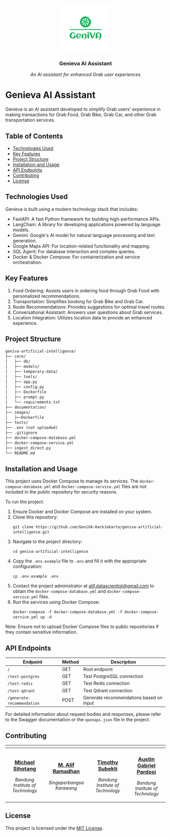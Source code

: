 <div align="center">
    <div>
        <img height="150px" src="https://raw.githubusercontent.com/GeniVA-HackJakarta/geniva-backend/main/img/logo.png?token=GHSAT0AAAAAACMLAAVJYXO752GMD4LTZW5AZVFWCLA" alt="Genieva Logo"/>
    </div>
    <div>
        <h3><b>Genieva AI Assistant</b></h3>
        <p><i>An AI assistant for enhanced Grab user experiences</i></p>
    </div>      
</div>

# Genieva AI Assistant

Genieva is an AI assistant developed to simplify Grab users' experience in making transactions for Grab Food, Grab Bike, Grab Car, and other Grab transportation services.

## Table of Contents
- [Technologies Used](#technologies-used)
- [Key Features](#key-features)
- [Project Structure](#project-structure)
- [Installation and Usage](#installation-and-usage)
- [API Endpoints](#api-endpoints)
- [Contributing](#contributing)
- [License](#license)

## Technologies Used

Genieva is built using a modern technology stack that includes:

- FastAPI: A fast Python framework for building high-performance APIs.
- LangChain: A library for developing applications powered by language models.
- Gemini: Google's AI model for natural language processing and text generation.
- Google Maps API: For location-related functionality and mapping.
- SQL Agent: For database interaction and complex queries.
- Docker & Docker Compose: For containerization and service orchestration.

## Key Features

1. Food Ordering: Assists users in ordering food through Grab Food with personalized recommendations.
2. Transportation: Simplifies booking for Grab Bike and Grab Car.
3. Route Recommendations: Provides suggestions for optimal travel routes.
4. Conversational Assistant: Answers user questions about Grab services.
5. Location Integration: Utilizes location data to provide an enhanced experience.

## Project Structure

```
geniva-artificial-intelligence/
├── core/
│   ├── db/
│   ├── models/
│   ├── temporary-data/
│   ├── tools/
│   ├── app.py
│   ├── config.py
│   ├── Dockerfile
│   ├── prompt.py
│   └── requirements.txt
├── documentation/
├── images/
│   ├──Dockerfile
├── tests/
├── .env (not uploaded)
├── .gitignore
├── docker-compose-database.yml
├── docker-compose-service.yml
├── ingest_direct.py
└── README.md
```

## Installation and Usage

This project uses Docker Compose to manage its services. The `docker-compose-database.yml` and `docker-compose-service.yml` files are not included in the public repository for security reasons.

To run the project:

1. Ensure Docker and Docker Compose are installed on your system.
2. Clone this repository:
   ```
   git clone https://github.com/GeniVA-HackJakarta/geniva-artificial-intelligence.git
   ```
3. Navigate to the project directory:
   ```
   cd geniva-artificial-intelligence
   ```
4. Copy the `.env.example` file to `.env` and fill it with the appropriate configuration:
   ```
   cp .env.example .env
   ```
5. Contact the project administrator at alif.datascientist@gmail.com to obtain the `docker-compose-database.yml` and `docker-compose-service.yml` files.
6. Run the services using Docker Compose:
   ```
   docker-compose -f docker-compose-database.yml -f docker-compose-service.yml up -d
   ```

Note: Ensure not to upload Docker Compose files to public repositories if they contain sensitive information.

## API Endpoints

| Endpoint | Method | Description |
|----------|--------|-------------|
| `/` | GET | Root endpoint |
| `/test-postgres` | GET | Test PostgreSQL connection |
| `/test-redis` | GET | Test Redis connection |
| `/test-qdrant` | GET | Test Qdrant connection |
| `/generate-recommendation` | POST | Generate recommendations based on input |

For detailed information about request bodies and responses, please refer to the Swagger documentation or the `openapi.json` file in the project.

## Contributing

| <a href="https://github.com/michaelsht"></a>                                                                                                        | <a href="https://github.com/NnA301023"></a>                                                                                            | <a href="https://github.com/TimothySubekti0322"></a>                                                                                        | <a href="https://github.com/AustinPardosi"></a>                                                                                                                  |
| --------------------------------------------------------------------------------------------------------------------------------------------------- | -------------------------------------------------------------------------------------------------------------------------------------- | ------------------------------------------------------------------------------------------------------------------------------------------- | ---------------------------------------------------------------------------------------------------------------------------------------------------------------- |
| <div align="center"><h3><b><a href="https://github.com/michaelsht">Michael Sihotang</a></b></h3><i><p>Bandung Institute of Technology</i></p></div> | <div align="center"><h3><b><a href="github.com/NnA301023">M. Alif Ramadhan</a></b></h3></a><p><i>Singaperbangsa Karawang</i></p></div> | <div align="center"><h3><b><a href="TimothySubekti0322">Timothy Subekti</a></b></h3></a><p><i>Bandung Institute of Technology</i></p></div> | <div align="center"><h3><b><a href="https://github.com/AustinPardosi">Austin Gabriel Pardosi</a></b></h3></a><p><i>Bandung Institute of Technology</i></p></div> |

## License

This project is licensed under the [MIT License](LICENSE).